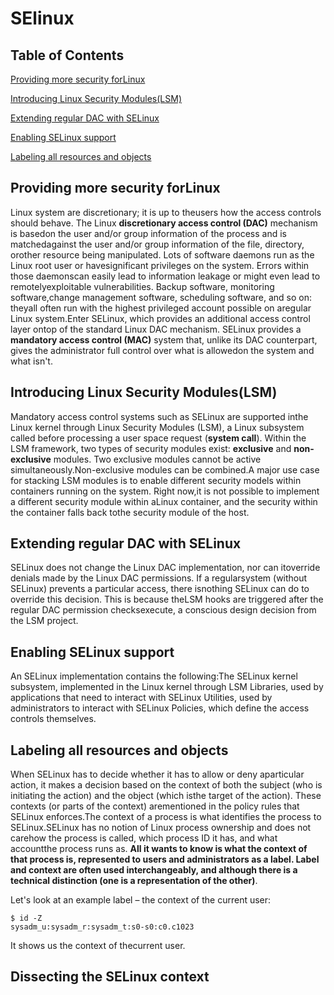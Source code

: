 # SElinux

## Table of Contents
[Providing more security forLinux](#Providing-more-security-for-Linux)

[Introducing Linux Security Modules(LSM)](#Introducing-Linux-Security-Modules(LSM))

[Extending regular DAC with SELinux](#Extending-regular-DAC-with-SELinux)

[Enabling SELinux support](#Enabling-SELinux-support)

[Labeling all resources and objects](#Labeling-all-resources-and-objects)

## Providing more security forLinux
Linux system are discretionary; it is up to theusers how the access controls should behave.
The Linux **discretionary access control (DAC)** mechanism is basedon the user and/or group information of the process and 
is matchedagainst the user and/or group information of the file, directory, orother resource being manipulated. Lots of software daemons run as the Linux root user or havesignificant privileges on the system. Errors within those daemonscan easily lead to information leakage or might even lead to remotelyexploitable vulnerabilities. Backup software, monitoring software,change management software, scheduling software, and so on: theyall often run with the highest 
privileged account possible on aregular Linux system.Enter SELinux, which provides an additional access control layer ontop of the standard Linux DAC mechanism. SELinux provides a **mandatory access control (MAC)** system that, unlike its DAC counterpart, 
gives the administrator full control over what is allowedon the system and what isn't.

## Introducing Linux Security Modules(LSM)
Mandatory access control systems such as SELinux are supported inthe Linux kernel through Linux Security Modules (LSM), a Linux subsystem called before processing a user space request (**system call**). Within the LSM framework, two types of security modules exist: **exclusive** and **non-exclusive** modules. Two exclusive modules cannot be active simultaneously.Non-exclusive modules can be combined.A major use case for stacking LSM modules is to enable different
security models within containers running on the system. Right now,it is not possible to implement a different security module within aLinux container, and the security within the container falls back tothe security module of the host.

## Extending regular DAC with SELinux
SELinux does not change the Linux DAC implementation, nor can itoverride denials made by the Linux DAC permissions. If a regularsystem (without SELinux) prevents a particular access, there isnothing SELinux can do to override this decision. This is because theLSM hooks are triggered after the regular DAC permission checksexecute, a conscious design decision from the LSM project.

## Enabling SELinux support
An SELinux implementation contains the following:The SELinux kernel subsystem, implemented in the Linux kernel through LSM Libraries, used by applications that need to interact with SELinux Utilities, used by administrators to interact with SELinux Policies, which define the access controls themselves.

## Labeling all resources and objects
When SELinux has to decide whether it has to allow or deny aparticular action, it makes a decision based on the context of both
the subject (who is initiating the action) and the object (which isthe target of the action). These contexts (or parts of the context) arementioned in the policy rules that SELinux enforces.The context of a process is what identifies the process to SELinux.SELinux has no notion of Linux process ownership and does not carehow the process is called, which process ID it has, and what accountthe process runs as. **All it wants to know is what the context of that process is, represented to users and administrators as a label. Label and context are often used interchangeably, and although there is a technical distinction (one is a representation of the other)**.

Let's look at an example label – the context of the current user:
```
$ id -Z
sysadm_u:sysadm_r:sysadm_t:s0-s0:c0.c1023
```
It shows us the context of thecurrent user.

## Dissecting the SELinux context



